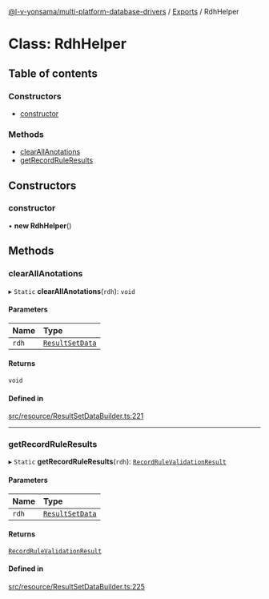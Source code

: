 [@l-v-yonsama/multi-platform-database-drivers](../README.md) / [Exports](../modules.md) / RdhHelper

# Class: RdhHelper

## Table of contents

### Constructors

- [constructor](RdhHelper.md#constructor)

### Methods

- [clearAllAnotations](RdhHelper.md#clearallanotations)
- [getRecordRuleResults](RdhHelper.md#getrecordruleresults)

## Constructors

### constructor

• **new RdhHelper**()

## Methods

### clearAllAnotations

▸ `Static` **clearAllAnotations**(`rdh`): `void`

#### Parameters

| Name | Type |
| :------ | :------ |
| `rdh` | [`ResultSetData`](../modules.md#resultsetdata) |

#### Returns

`void`

#### Defined in

[src/resource/ResultSetDataBuilder.ts:221](https://github.com/l-v-yonsama/db-drivers/blob/48746db/src/resource/ResultSetDataBuilder.ts#L221)

___

### getRecordRuleResults

▸ `Static` **getRecordRuleResults**(`rdh`): [`RecordRuleValidationResult`](../modules.md#recordrulevalidationresult)

#### Parameters

| Name | Type |
| :------ | :------ |
| `rdh` | [`ResultSetData`](../modules.md#resultsetdata) |

#### Returns

[`RecordRuleValidationResult`](../modules.md#recordrulevalidationresult)

#### Defined in

[src/resource/ResultSetDataBuilder.ts:225](https://github.com/l-v-yonsama/db-drivers/blob/48746db/src/resource/ResultSetDataBuilder.ts#L225)

